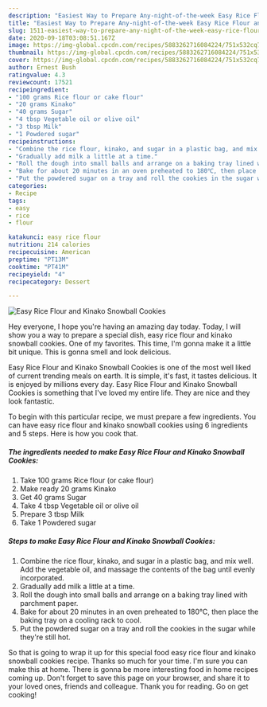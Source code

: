 ```yaml
---
description: "Easiest Way to Prepare Any-night-of-the-week Easy Rice Flour and Kinako Snowball Cookies"
title: "Easiest Way to Prepare Any-night-of-the-week Easy Rice Flour and Kinako Snowball Cookies"
slug: 1511-easiest-way-to-prepare-any-night-of-the-week-easy-rice-flour-and-kinako-snowball-cookies
date: 2020-09-18T03:08:51.167Z
image: https://img-global.cpcdn.com/recipes/5883262716084224/751x532cq70/easy-rice-flour-and-kinako-snowball-cookies-recipe-main-photo.jpg
thumbnail: https://img-global.cpcdn.com/recipes/5883262716084224/751x532cq70/easy-rice-flour-and-kinako-snowball-cookies-recipe-main-photo.jpg
cover: https://img-global.cpcdn.com/recipes/5883262716084224/751x532cq70/easy-rice-flour-and-kinako-snowball-cookies-recipe-main-photo.jpg
author: Ernest Bush
ratingvalue: 4.3
reviewcount: 17521
recipeingredient:
- "100 grams Rice flour or cake flour"
- "20 grams Kinako"
- "40 grams Sugar"
- "4 tbsp Vegetable oil or olive oil"
- "3 tbsp Milk"
- "1 Powdered sugar"
recipeinstructions:
- "Combine the rice flour, kinako, and sugar in a plastic bag, and mix well. Add the vegetable oil, and massage the contents of the bag until evenly incorporated."
- "Gradually add milk a little at a time."
- "Roll the dough into small balls and arrange on a baking tray lined with parchment paper."
- "Bake for about 20 minutes in an oven preheated to 180℃, then place the baking tray on a cooling rack to cool."
- "Put the powdered sugar on a tray and roll the cookies in the sugar while they&#39;re still hot."
categories:
- Recipe
tags:
- easy
- rice
- flour

katakunci: easy rice flour 
nutrition: 214 calories
recipecuisine: American
preptime: "PT13M"
cooktime: "PT41M"
recipeyield: "4"
recipecategory: Dessert

---
```



![Easy Rice Flour and Kinako Snowball Cookies](https://img-global.cpcdn.com/recipes/5883262716084224/751x532cq70/easy-rice-flour-and-kinako-snowball-cookies-recipe-main-photo.jpg)

Hey everyone, I hope you're having an amazing day today. Today, I will show you a way to prepare a special dish, easy rice flour and kinako snowball cookies. One of my favorites. This time, I'm gonna make it a little bit unique. This is gonna smell and look delicious.



Easy Rice Flour and Kinako Snowball Cookies is one of the most well liked of current trending meals on earth. It is simple, it's fast, it tastes delicious. It is enjoyed by millions every day. Easy Rice Flour and Kinako Snowball Cookies is something that I've loved my entire life. They are nice and they look fantastic.


To begin with this particular recipe, we must prepare a few ingredients. You can have easy rice flour and kinako snowball cookies using 6 ingredients and 5 steps. Here is how you cook that.

<!--inarticleads1-->

##### The ingredients needed to make Easy Rice Flour and Kinako Snowball Cookies:

1. Take 100 grams Rice flour (or cake flour)
1. Make ready 20 grams Kinako
1. Get 40 grams Sugar
1. Take 4 tbsp Vegetable oil or olive oil
1. Prepare 3 tbsp Milk
1. Take 1 Powdered sugar




<!--inarticleads2-->

##### Steps to make Easy Rice Flour and Kinako Snowball Cookies:

1. Combine the rice flour, kinako, and sugar in a plastic bag, and mix well. Add the vegetable oil, and massage the contents of the bag until evenly incorporated.
1. Gradually add milk a little at a time.
1. Roll the dough into small balls and arrange on a baking tray lined with parchment paper.
1. Bake for about 20 minutes in an oven preheated to 180℃, then place the baking tray on a cooling rack to cool.
1. Put the powdered sugar on a tray and roll the cookies in the sugar while they&#39;re still hot.




So that is going to wrap it up for this special food easy rice flour and kinako snowball cookies recipe. Thanks so much for your time. I'm sure you can make this at home. There is gonna be more interesting food in home recipes coming up. Don't forget to save this page on your browser, and share it to your loved ones, friends and colleague. Thank you for reading. Go on get cooking!
